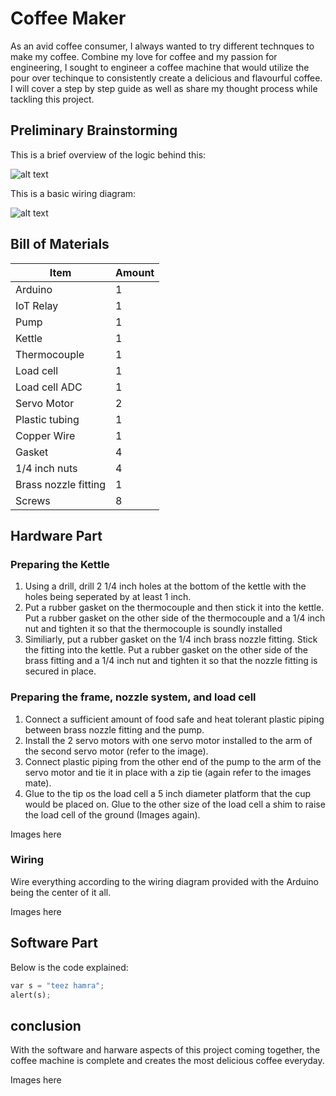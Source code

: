 # Coffee Maker

As an avid coffee consumer, I always wanted to try different technques to make my coffee. Combine my love for coffee and my passion for engineering, I sought to engineer a coffee machine that would utilize the pour over techinque to consistently create a delicious and flavourful coffee. I will cover a step by step guide as well as share my thought process while tackling this project.

## Preliminary Brainstorming

This is a brief overview of the logic behind this:

![alt text](https://github.com/vua6/Coffee-Maker/blob/main/images/Logic.png?raw=true) 

This is a basic wiring diagram:

![alt text](https://github.com/vua6/Coffee-Maker/blob/main/images/Wiring.png?raw=true)

## Bill of Materials

| Item | Amount | 
| -----|--------|
|Arduino|1|
|IoT Relay|1|
|Pump|1|
|Kettle|1|
|Thermocouple|1|
|Load cell|1|
|Load cell ADC|1|
|Servo Motor|2|
|Plastic tubing|1|
|Copper Wire|1|
|Gasket|4|
|1/4 inch nuts|4|
|Brass nozzle fitting|1|
|Screws|8|

## Hardware Part

### Preparing the Kettle

1. Using a drill, drill 2 1/4 inch holes at the bottom of the kettle with the holes being seperated by at least 1 inch.
2. Put a rubber gasket on the thermocouple and then stick it into the kettle. Put a rubber gasket on the other side of the thermocouple and a 1/4 inch nut and tighten it so that the thermocouple is soundly installed
3. Similiarly, put a rubber gasket on the 1/4 inch brass nozzle fitting. Stick the fitting into the kettle. Put a rubber gasket on the other side of the brass fitting and a 1/4 inch nut and tighten it so that the nozzle fitting is secured in place.

### Preparing the frame, nozzle system, and load cell

1. Connect a sufficient amount of food safe and heat tolerant plastic piping between brass nozzle fitting and the pump.
2. Install the 2 servo motors with one servo motor installed to the arm of the second servo motor (refer to the image).
3. Connect plastic piping from the other end of the pump to the arm of the servo motor and tie it in place with a zip tie (again refer to the images mate).
4. Glue to the tip os the load cell a 5 inch diameter platform that the cup would be placed on. Glue to the other size of the load cell a shim to raise the load cell of the ground (Images again).

Images here

### Wiring

Wire everything according to the wiring diagram provided with the Arduino being the center of it all.

Images here

## Software Part

Below is the code explained:

```python
var s = "teez hamra";
alert(s);
```

## conclusion

With the software and harware aspects of this project coming together, the coffee machine is complete and creates the most delicious coffee everyday.

Images here




